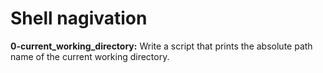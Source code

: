 # Shell nagivation
**0-current_working_directory:** Write a script that prints the absolute path name of the current working directory.
